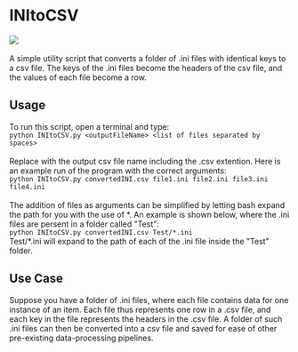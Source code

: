# INItoCSV
![](https://img.shields.io/badge/python-3.9-green)
</br></br>
A simple utility script that converts a folder of .ini files with identical keys to a csv file. The keys of the .ini files become the headers of the csv file, and the values of each file become a row.

## Usage
To run this script, open a terminal and type:   
```python INItoCSV.py <outputFileName> <list of files separated by spaces>```    
<br/>
Replace <outputFileName> with the output csv file name including the .csv extention. Here is an example run of the program with the correct arguments:     
```python INItoCSV.py convertedINI.csv file1.ini file2.ini file3.ini file4.ini```      
  <br/>
The addition of files as arguments can be simplified by letting bash expand the path for you with the use of \*. An example is shown below, where the .ini files are persent in a folder called "Test":    
```python INItoCSV.py convertedINI.csv Test/*.ini```    
Test/*.ini will expand to the path of each of the .ini file inside the "Test" folder. 


## Use Case
Suppose you have a folder of .ini files, where each file contains data for one instance of an item. Each file thus represents one row in a .csv file, and each key in the file represents the headers in the .csv file. A folder of such .ini files can then be converted into a csv file and saved for ease of other pre-existing data-processing pipelines.
